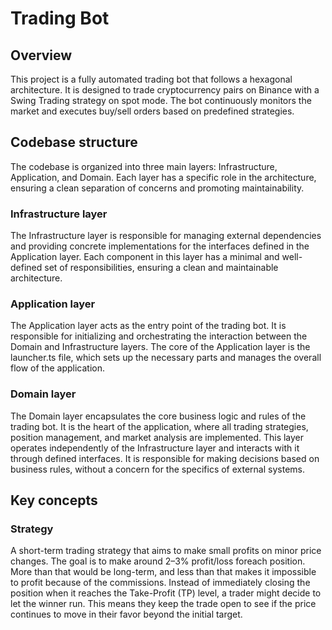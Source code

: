 # Trading Bot

## Overview

This project is a fully automated trading bot that follows a hexagonal architecture. It is
designed to trade cryptocurrency pairs on Binance with a Swing Trading strategy on spot mode.
The bot continuously monitors the market and executes buy/sell orders based on predefined
strategies.

## Codebase structure

The codebase is organized into three main layers: Infrastructure, Application, and Domain.
Each layer has a specific role in the architecture, ensuring a clean separation of
concerns and promoting maintainability.

### Infrastructure layer

The Infrastructure layer is responsible for managing external dependencies and providing
concrete implementations for the interfaces defined in the Application layer. Each
component in this layer has a minimal and well-defined set of responsibilities, ensuring a
clean and maintainable architecture.

### Application layer

The Application layer acts as the entry point of the trading bot. It is responsible for
initializing and orchestrating the interaction between the Domain and Infrastructure
layers. The core of the Application layer is the launcher.ts file, which sets up the necessary
parts and manages the overall flow of the application.

### Domain layer

The Domain layer encapsulates the core business logic and rules of the trading bot. It is
the heart of the application, where all trading strategies, position management, and
market analysis are implemented. This layer operates independently of the Infrastructure
layer and interacts with it through defined interfaces. It is responsible for making
decisions based on business rules, without a concern for the specifics of external systems.

## Key concepts

### Strategy

A short-term trading strategy that aims to make small profits on minor price changes.
The goal is to make around 2–3% profit/loss foreach position.
More than that would be long-term, and less than that makes it impossible to profit
because of the commissions.
Instead of immediately closing the position when it reaches the Take-Profit (TP) level,
a trader might decide to let the winner run. This means they keep the trade open to see
if the price continues to move in their favor beyond the initial target.
